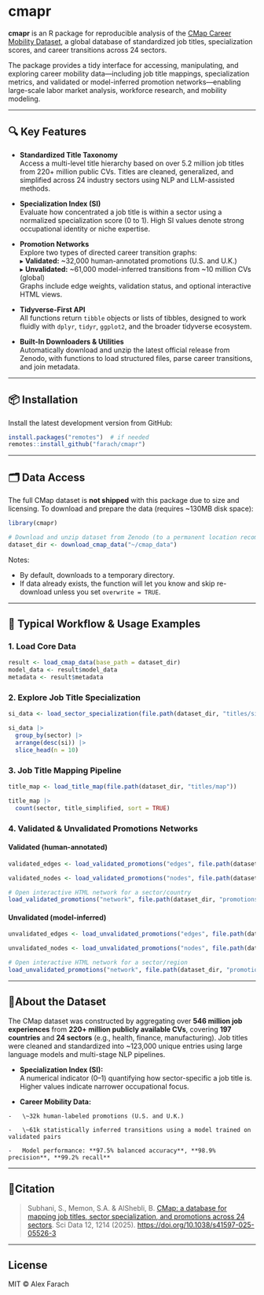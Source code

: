 # cmapr

**cmapr** is an R package for reproducible analysis of the [CMap Career Mobility Dataset](https://zenodo.org/records/15260189), a global database of standardized job titles, specialization scores, and career transitions across 24 sectors.

The package provides a tidy interface for accessing, manipulating, and exploring career mobility data—including job title mappings, specialization metrics, and validated or model-inferred promotion networks—enabling large-scale labor market analysis, workforce research, and mobility modeling.

------------------------------------------------------------------------

## 🔍 Key Features

-   **Standardized Title Taxonomy**\
    Access a multi-level title hierarchy based on over 5.2 million job titles from 220+ million public CVs. Titles are cleaned, generalized, and simplified across 24 industry sectors using NLP and LLM-assisted methods.

-   **Specialization Index (SI)**\
    Evaluate how concentrated a job title is within a sector using a normalized specialization score (0 to 1). High SI values denote strong occupational identity or niche expertise.

-   **Promotion Networks**\
    Explore two types of directed career transition graphs:\
    ▸ **Validated:** \~32,000 human-annotated promotions (U.S. and U.K.)\
    ▸ **Unvalidated:** \~61,000 model-inferred transitions from \~10 million CVs (global)\
    Graphs include edge weights, validation status, and optional interactive HTML views.

-   **Tidyverse-First API**\
    All functions return `tibble` objects or lists of tibbles, designed to work fluidly with `dplyr`, `tidyr`, `ggplot2`, and the broader tidyverse ecosystem.

-   **Built-In Downloaders & Utilities**\
    Automatically download and unzip the latest official release from Zenodo, with functions to load structured files, parse career transitions, and join metadata.

------------------------------------------------------------------------

## 📦 Installation

Install the latest development version from GitHub:

``` r
install.packages("remotes")  # if needed
remotes::install_github("farach/cmapr")
```

------------------------------------------------------------------------

## 🗂️ Data Access

The full CMap dataset is **not shipped** with this package due to size and licensing. To download and prepare the data (requires \~130MB disk space):

``` r
library(cmapr)

# Download and unzip dataset from Zenodo (to a permanent location recommended)
dataset_dir <- download_cmap_data("~/cmap_data")
```

Notes:

-   By default, downloads to a temporary directory.
-   If data already exists, the function will let you know and skip re-download unless you set `overwrite = TRUE`.

------------------------------------------------------------------------

## 🧪 Typical Workflow & Usage Examples

### 1. Load Core Data

``` r
result <- load_cmap_data(base_path = dataset_dir)
model_data <- result$model_data
metadata <- result$metadata
```

### 2. Explore Job Title Specialization

``` r
si_data <- load_sector_specialization(file.path(dataset_dir, "titles/si"))

si_data |> 
  group_by(sector) |> 
  arrange(desc(si)) |> 
  slice_head(n = 10)
```

### 3. Job Title Mapping Pipeline

``` r
title_map <- load_title_map(file.path(dataset_dir, "titles/map"))

title_map |> 
  count(sector, title_simplified, sort = TRUE)
```

### 4. Validated & Unvalidated Promotions Networks

#### Validated (human-annotated)

``` r
validated_edges <- load_validated_promotions("edges", file.path(dataset_dir, "promotions/validated"))

validated_nodes <- load_validated_promotions("nodes", file.path(dataset_dir, "promotions/validated"))

# Open interactive HTML network for a sector/country
load_validated_promotions("network", file.path(dataset_dir, "promotions/validated"), open_html = "US_finance.html")
```

#### Unvalidated (model-inferred)

``` r
unvalidated_edges <- load_unvalidated_promotions("edges", file.path(dataset_dir, "promotions/unvalidated"))

unvalidated_nodes <- load_unvalidated_promotions("nodes", file.path(dataset_dir, "promotions/unvalidated"))

# Open interactive HTML network for a sector/region
load_unvalidated_promotions("network", file.path(dataset_dir, "promotions/unvalidated"), open_html = "EUROPE_finance.html")
```

------------------------------------------------------------------------

## 📘About the Dataset

The CMap dataset was constructed by aggregating over **546 million job experiences** from **220+ million publicly available CVs**, covering **197 countries** and **24 sectors** (e.g., health, finance, manufacturing). Job titles were cleaned and standardized into \~123,000 unique entries using large language models and multi-stage NLP pipelines.

-    **Specialization Index (SI):**\
    A numerical indicator (0–1) quantifying how sector-specific a job title is. Higher values indicate narrower occupational focus.

-    **Career Mobility Data:**

    -   \~32k human-labeled promotions (U.S. and U.K.)

    -   \~61k statistically inferred transitions using a model trained on validated pairs

    -   Model performance: **97.5% balanced accuracy**, **98.9% precision**, **99.2% recall**

------------------------------------------------------------------------

## 📖Citation

> Subhani, S., Memon, S.A. & AlShebli, B. [CMap: a database for mapping job titles, sector specialization, and promotions across 24 sectors](https://www.nature.com/articles/s41597-025-05526-3). Sci Data 12, 1214 (2025). <https://doi.org/10.1038/s41597-025-05526-3>

------------------------------------------------------------------------

## License

MIT © Alex Farach
